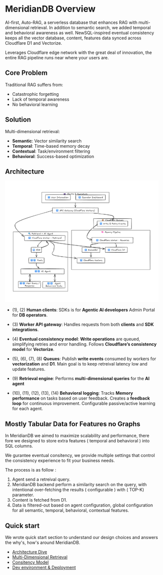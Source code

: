 # MeridianDB Overview

AI-first, Auto-RAG, a serverless database that enhances RAG with multi-dimensional retrieval. In addition to semantic search, we added temporal and behavioral awareness as well. NewSQL-inspired eventual consistency keeps all the vector database, content, features data synced across Cloudflare D1 and Vectorize. 

Leverages Cloudflare edge network with the great deal of innovation, the entire RAG pipeline runs near where your users are.

## Core Problem

Traditional RAG suffers from:

- Catastrophic forgetting
- Lack of temporal awareness
- No behavioral learning

## Solution
Multi-dimensional retrieval:
- **Semantic**: Vector similarity search
- **Temporal**: Time-based memory decay
- **Contextual**: Task/environment filtering
- **Behavioral**: Success-based optimization

## Architecture
<img src="assets/arch.png" width="600" height="400" />

- (1), (2) **Human clients**: SDKs is for **Agentic AI developers**  Admin Portal for **DB operators**.

- (3) **Worker API gateway**: Handles requests from both **clients** and **SDK integrations**.

- (4) **Eventual consistency model**: **Write operations** are queued, simplifying retries and error handling. Follows **Cloudflare’s consistency model** for **Vectorize**.

- (5), (6), (7), (8) **Queues**: Publish **write events** consumed by workers for **vectorization** and **D1**. Main goal is to keep retreival latency low and update features.

- (9) **Retrieval engine**: Performs **multi-dimensional queries** for the **AI agent**

- (10), (11), (12), (13), (14) **Behavioral logging**: Tracks **Memory performance** on tasks based on user feedback. Creates a **feedback loop** for continuous improvement. Configurable passive/active learning for each agent. 


## Mostly Tabular Data for Features no Graphs

In MeridianDB we aimed to maximize scalability and performance, there fore we designed to store extra features ( temporal and behavioral ) into SQL columns. 

We gurantee eventual consitency, we provide multiple settings that control the consistency experience to fit your business needs. 

The process is as follow :

1. Agent send a retreival query.
2. MeridianDB backend perform a similarity search on the query, with intentional over-fetching the results ( configurable ) with ( TOP-K) parameter.
3. Content is fetched from D1.
4. Data is filtered-out based on agent configuration, global configuration for all semantic, temporal, behavioral, contextual features.

## Quick start
We wrote quick start section to understand our design choices and answers the why's, how's around MeridianDB.
- <a href="quick/architecture" >Architecture Dive</a>
- <a href="quick/retrieval" >Multi-Dimensional Retrieval</a>
- <a href="quick/consistency" >Consitency Model</a>
- <a href="quick/devanddep" >Dev environment & Deployment</a>
